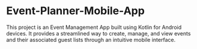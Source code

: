 # Event-Planner-Mobile-App
This project is an Event Management App built using Kotlin for Android devices. It provides a streamlined way to create, manage, and view events and their associated guest lists through an intuitive mobile interface.
